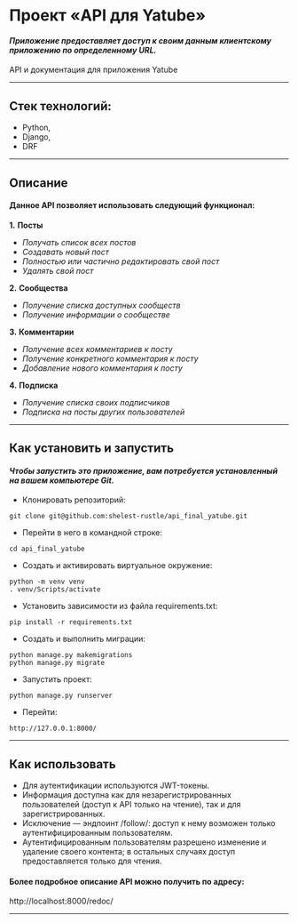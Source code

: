 # Проект «API для Yatube» 
#### **_Приложение предоставляет доступ к своим данным клиентскому приложению по определенному URL._**
API и документация для приложения Yatube
___
## Стек технологий:
- Python,
- Django, 
- DRF
___
## Описание
#### Данное API позволяет использовать следующий функционал:

__1.__ __Посты__

-  _Получать список всех постов_
-  _Создавать новый пост_
- _Полностью или частично редактировать свой пост_
- _Удалять свой пост_

__2.__ __Сообщества__

- _Получение списка доступных сообществ_
- _Получение информации о сообществе_

__3.__ __Комментарии__
- _Получение всех комментариев к посту_
- _Получение конкретного комментария к посту_  
- _Добавление нового комментария к посту_

__4.__ __Подписка__
- _Получение списка своих подписчиков_
- _Подписка на посты других пользователей_
___
## Как установить и запустить
#### **_Чтобы запустить это приложение, вам потребуeтся установленный на вашем компьютере Git._**

* Клонировать репозиторий:
```
git clone git@github.com:shelest-rustle/api_final_yatube.git
```
* Перейти в него в командной строке:
```
cd api_final_yatube
```
* Cоздать и активировать виртуальное окружение:
```
python -m venv venv
. venv/Scripts/activate
```
* Установить зависимости из файла requirements.txt:
```
pip install -r requirements.txt
```
* Создать и выполнить миграции:
```
python manage.py makemigrations
python manage.py migrate
```
* Запустить проект:
```
python manage.py runserver
```
* Перейти:
```
http://127.0.0.1:8000/
```

***
## Как использовать

- Для аутентификации используются JWT-токены.
- Информация доступна как для незарегистрированных пользователей 
  (доступ к API только на чтение), так и для зарегистрированных.
- Исключение — эндпоинт /follow/: доступ к нему возможен только аутентифицированным пользователям.  
- Аутентифицированным пользователям разрешено изменение и удаление своего контента;
  в остальных случаях доступ предоставляется только для чтения.


#### Более подробное описание API можно получить по адресу:
http://localhost:8000/redoc/
***
